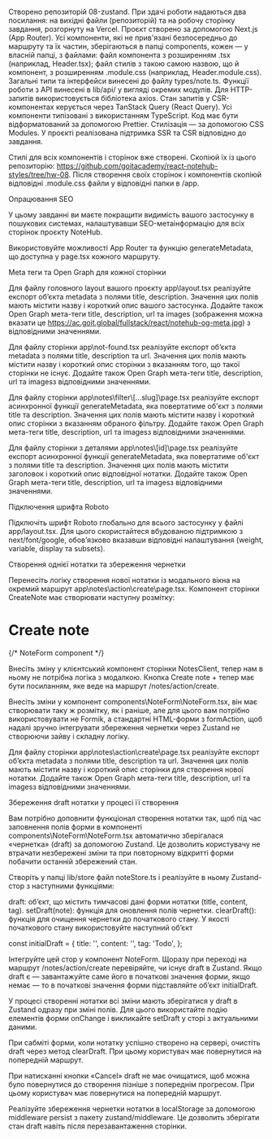 <!-- This is a [Next.js](https://nextjs.org) project bootstrapped with [`create-next-app`](https://nextjs.org/docs/app/api-reference/cli/create-next-app).

## Getting Started

First, run the development server:

```bash
npm run dev
# or
yarn dev
# or
pnpm dev
# or
bun dev
```

Open [http://localhost:3000](http://localhost:3000) with your browser to see the result.

You can start editing the page by modifying `app/page.tsx`. The page auto-updates as you edit the file.

This project uses [`next/font`](https://nextjs.org/docs/app/building-your-application/optimizing/fonts) to automatically optimize and load [Geist](https://vercel.com/font), a new font family for Vercel.

## Learn More

To learn more about Next.js, take a look at the following resources:

- [Next.js Documentation](https://nextjs.org/docs) - learn about Next.js features and API.
- [Learn Next.js](https://nextjs.org/learn) - an interactive Next.js tutorial.

You can check out [the Next.js GitHub repository](https://github.com/vercel/next.js) - your feedback and contributions are welcome!

## Deploy on Vercel

The easiest way to deploy your Next.js app is to use the [Vercel Platform](https://vercel.com/new?utm_medium=default-template&filter=next.js&utm_source=create-next-app&utm_campaign=create-next-app-readme) from the creators of Next.js.

Check out our [Next.js deployment documentation](https://nextjs.org/docs/app/building-your-application/deploying) for more details. -->

Створено репозиторій 08-zustand.
При здачі роботи надаються два посилання: на вихідні файли (репозиторій) та на робочу сторінку завдання, розгорнуту на Vercel.
Проєкт створено за допомогою Next.js (App Router).
Усі компоненти, які не прив'язані безпосередньо до маршруту та їх частин, зберігаються в папці components, кожен — у власній папці, з файлами:
файл компонента з розширенням .tsx (наприклад, Header.tsx);
файл стилів з такою самою назвою, що й компонент, з розширенням .module.css (наприклад, Header.module.css).
Загальні типи та інтерфейси винесені до файлу types/note.ts.
Функції роботи з API винесені в lib/api/ у вигляді окремих модулів.
Для HTTP-запитів використовується бібліотека axios.
Стан запитів у CSR-компонентах керується через TanStack Query (React Query).
Усі компоненти типізовані з використанням TypeScript.
Код має бути відформатований за допомогою Prettier.
Стилізація — за допомогою CSS Modules.
У проєкті реалізована підтримка SSR та CSR відповідно до завдання.

Стилі для всіх компонентів і сторінок вже створені. Скопіюй їх із цього репозиторію: https://github.com/goitacademy/react-notehub-styles/tree/hw-08. Після створення своїх сторінок і компонентів скопіюй відповідні .module.css файли у відповідні папки в /app.

Опрацювання SEO

У цьому завданні ви маєте покращити видимість вашого застосунку в пошукових системах, налаштувавши SEO-метаінформацію для всіх сторінок проєкту NoteHub.

Використовуйте можливості App Router та функцію generateMetadata, що доступна у page.tsx кожного маршруту.

Meta теги та Open Graph для кожної сторінки

Для файлу головного layout вашого проєкту app\\layout.tsx реалізуйте експорт об’єкта metadata з полями title, description. Значення цих полів мають містити назву і короткий опис вашого застосунка. Додайте також Open Graph мета-теги title, description, url та images (зображення можна вказати це https://ac.goit.global/fullstack/react/notehub-og-meta.jpg) з відповідними значеннями.

Для файлу сторінки app\\not-found.tsx реалізуйте експорт об’єкта metadata з полями title, description та url. Значення цих полів мають містити назву і короткий опис сторінки з вказанням того, що такої сторінки не існує. Додайте також Open Graph мета-теги title, description, url та imagesз відповідними значеннями.

Для файлу сторінки app\\notes\\filter\\[...slug]\\page.tsx реалізуйте експорт асинхронної функції generateMetadata, яка повертатиме об'єкт з полями title та description. Значення цих полів мають містити назву і короткий опис сторінки з вказанням обраного фільтру. Додайте також Open Graph мета-теги title, description, url та imagesз відповідними значеннями.

Для файлу сторінки з деталями app\\notes\\[id]\\page.tsx реалізуйте експорт асинхронної функції generateMetadata, яка повертатиме об'єкт з полями title та description. Значення цих полів мають містити заголовок і короткий опис відповідної нотатки. Додайте також Open Graph мета-теги title, description, url та imagesз відповідними значеннями.

Підключення шрифта Roboto

Підключіть шрифт Roboto глобально для всього застосунку у файлі app/layout.tsx. Для цього скористайтеся вбудованою підтримкою з next/font/google, обовʼязково вказавши відповідні налаштування (weight, variable, display та subsets).

Створення однієї нотатки та збереження чернетки

Перенесіть логіку створення нової нотатки із модального вікна на окремий маршрут app\\notes\\action\\create\\page.tsx. Компонент сторінки CreateNote має створювати наступну розмітку:

<main className={css.main}>
  <div className={css.container}>
    <h1 className={css.title}>Create note</h1>
	   {/* NoteForm component */}
  </div>
</main>

Внесіть зміну у клієнтський компонент сторінки NotesClient, тепер нам в ньому не потрібна логіка з модалкою. Кнопка Create note + тепер має бути посиланням, яке веде на маршрут /notes/action/create.

Внесіть зміни у компонент components\\NoteForm\\NoteForm.tsx, він має створювати таку ж розмітку, як і раніше, але для цього вам потрібно використовувати не Formik, а стандартні HTML-форми з formAction, щоб надалі зручно інтегрувати збереження чернетки через Zustand не створюючи зайву і складну логіку.

Для файлу сторінки app\\notes\\action\\create\\page.tsx реалізуйте експорт об’єкта metadata з полями title, description та url. Значення цих полів мають містити назву і короткий опис сторінки для створення нової нотатки. Додайте також Open Graph мета-теги title, description, url та imagesз відповідними значеннями.

Збереження draft нотатки у процесі її створення

Вам потрібно доповнити функціонал створення нотатки так, щоб під час заповнення полів форми в компоненті components\\NoteForm\\NoteForm.tsx автоматично зберігалася «чернетка» (draft) за допомогою Zustand. Це дозволить користувачу не втрачати незбережені зміни та при повторному відкритті форми побачити останній збережений стан.

Створіть у папці lib/store файл noteStore.ts і реалізуйте в ньому Zustand-стор з наступними функціями:

draft: об’єкт, що містить тимчасові дані форми нотатки (title, content, tag).
setDraft(note): функція для оновлення полів чернетки.
clearDraft(): функція для очищення чернетки до початкового стану. У якості початкового стану використовуйте наступний об’єкт

const initialDraft = {
title: '',
content: '',
tag: 'Todo',
};

Інтегруйте цей стор у компонент NoteForm. Щоразу при переході на маршрут /notes/action/create перевіряйте, чи існує draft в Zustand. Якщо draft є — завантажуйте саме його в початкові значення форми, якщо немає — то в початкові значення форми підставляйте об’єкт initialDraft.

У процесі створенні нотатки всі зміни мають зберігатися у draft в Zustand одразу при зміні полів. Для цього використайте подію елементів форми onChange і викликайте setDraft у сторі з актуальними даними.

При сабміті форми, коли нотатку успішно створено на сервері, очистіть draft через метод clearDraft. При цьому користувач має повернутися на попередній маршрут.

При натисканні кнопки «Cancel» draft не має очищатися, щоб можна було повернутися до створення пізніше з попереднім прогресом. При цьому користувач має повернутися на попередній маршрут.

Реалізуйте збереження чернетки нотатки в localStorage за допомогою middleware persist з пакету zustand/middleware. Це дозволить зберігати стан draft навіть після перезавантаження сторінки.
